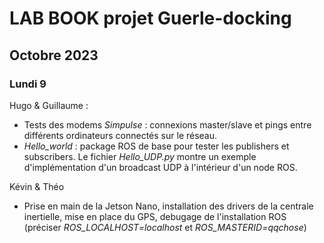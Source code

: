 # LAB BOOK projet Guerle-docking

## Octobre 2023

### Lundi 9

Hugo & Guillaume : 
- Tests des modems *Simpulse* : connexions master/slave et pings entre différents ordinateurs connectés sur le réseau.
- *Hello_world* : package ROS de base pour tester les publishers et subscribers. Le fichier *Hello_UDP.py* montre un exemple d'implémentation d'un broadcast UDP à l'intérieur d'un node ROS. 

Kévin & Théo
- Prise en main de la Jetson Nano, installation des drivers de la centrale inertielle, mise en place du GPS, debugage de l'installation ROS (préciser *ROS_LOCALHOST=localhost* et *ROS_MASTERID=qqchose*)